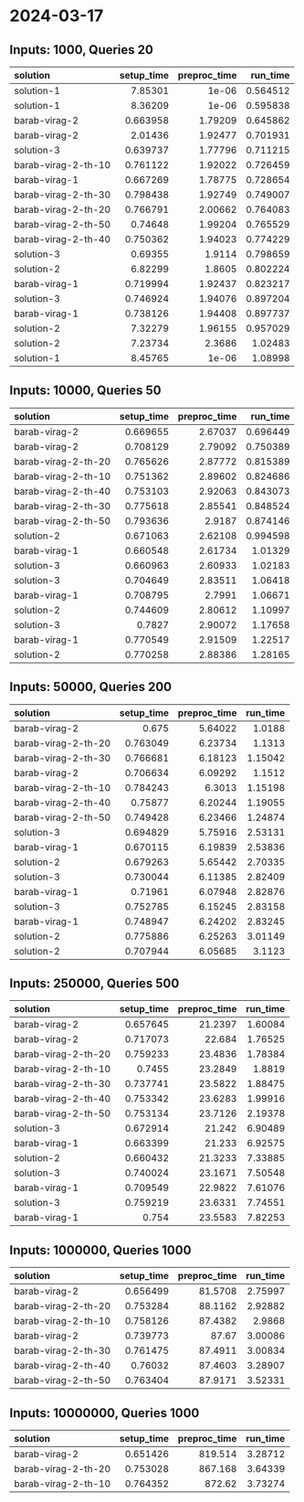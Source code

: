 # 2024-03-17

## Inputs: 1000, Queries 20

| solution            |   setup_time |   preproc_time |   run_time |
|:--------------------|-------------:|---------------:|-----------:|
| solution-1          |     7.85301  |        1e-06   |   0.564512 |
| solution-1          |     8.36209  |        1e-06   |   0.595838 |
| barab-virag-2       |     0.663958 |        1.79209 |   0.645862 |
| barab-virag-2       |     2.01436  |        1.92477 |   0.701931 |
| solution-3          |     0.639737 |        1.77796 |   0.711215 |
| barab-virag-2-th-10 |     0.761122 |        1.92022 |   0.726459 |
| barab-virag-1       |     0.667269 |        1.78775 |   0.728654 |
| barab-virag-2-th-30 |     0.798438 |        1.92749 |   0.749007 |
| barab-virag-2-th-20 |     0.766791 |        2.00662 |   0.764083 |
| barab-virag-2-th-50 |     0.74648  |        1.99204 |   0.765529 |
| barab-virag-2-th-40 |     0.750362 |        1.94023 |   0.774229 |
| solution-3          |     0.69355  |        1.9114  |   0.798659 |
| solution-2          |     6.82299  |        1.8605  |   0.802224 |
| barab-virag-1       |     0.719994 |        1.92437 |   0.823217 |
| solution-3          |     0.746924 |        1.94076 |   0.897204 |
| barab-virag-1       |     0.738126 |        1.94408 |   0.897737 |
| solution-2          |     7.32279  |        1.96155 |   0.957029 |
| solution-2          |     7.23734  |        2.3686  |   1.02483  |
| solution-1          |     8.45765  |        1e-06   |   1.08998  |

## Inputs: 10000, Queries 50

| solution            |   setup_time |   preproc_time |   run_time |
|:--------------------|-------------:|---------------:|-----------:|
| barab-virag-2       |     0.669655 |        2.67037 |   0.696449 |
| barab-virag-2       |     0.708129 |        2.79092 |   0.750389 |
| barab-virag-2-th-20 |     0.765626 |        2.87772 |   0.815389 |
| barab-virag-2-th-10 |     0.751362 |        2.89602 |   0.824686 |
| barab-virag-2-th-40 |     0.753103 |        2.92063 |   0.843073 |
| barab-virag-2-th-30 |     0.775618 |        2.85541 |   0.848524 |
| barab-virag-2-th-50 |     0.793636 |        2.9187  |   0.874146 |
| solution-2          |     0.671063 |        2.62108 |   0.994598 |
| barab-virag-1       |     0.660548 |        2.61734 |   1.01329  |
| solution-3          |     0.660963 |        2.60933 |   1.02183  |
| solution-3          |     0.704649 |        2.83511 |   1.06418  |
| barab-virag-1       |     0.708795 |        2.7991  |   1.06671  |
| solution-2          |     0.744609 |        2.80612 |   1.10997  |
| solution-3          |     0.7827   |        2.90072 |   1.17658  |
| barab-virag-1       |     0.770549 |        2.91509 |   1.22517  |
| solution-2          |     0.770258 |        2.88386 |   1.28165  |

## Inputs: 50000, Queries 200

| solution            |   setup_time |   preproc_time |   run_time |
|:--------------------|-------------:|---------------:|-----------:|
| barab-virag-2       |     0.675    |        5.64022 |    1.0188  |
| barab-virag-2-th-20 |     0.763049 |        6.23734 |    1.1313  |
| barab-virag-2-th-30 |     0.766681 |        6.18123 |    1.15042 |
| barab-virag-2       |     0.706634 |        6.09292 |    1.1512  |
| barab-virag-2-th-10 |     0.784243 |        6.3013  |    1.15198 |
| barab-virag-2-th-40 |     0.75877  |        6.20244 |    1.19055 |
| barab-virag-2-th-50 |     0.749428 |        6.23466 |    1.24874 |
| solution-3          |     0.694829 |        5.75916 |    2.53131 |
| barab-virag-1       |     0.670115 |        6.19839 |    2.53836 |
| solution-2          |     0.679263 |        5.65442 |    2.70335 |
| solution-3          |     0.730044 |        6.11385 |    2.82409 |
| barab-virag-1       |     0.71961  |        6.07948 |    2.82876 |
| solution-3          |     0.752785 |        6.15245 |    2.83158 |
| barab-virag-1       |     0.748947 |        6.24202 |    2.83245 |
| solution-2          |     0.775886 |        6.25263 |    3.01149 |
| solution-2          |     0.707944 |        6.05685 |    3.1123  |

## Inputs: 250000, Queries 500

| solution            |   setup_time |   preproc_time |   run_time |
|:--------------------|-------------:|---------------:|-----------:|
| barab-virag-2       |     0.657645 |        21.2397 |    1.60084 |
| barab-virag-2       |     0.717073 |        22.684  |    1.76525 |
| barab-virag-2-th-20 |     0.759233 |        23.4836 |    1.78384 |
| barab-virag-2-th-10 |     0.7455   |        23.2849 |    1.8819  |
| barab-virag-2-th-30 |     0.737741 |        23.5822 |    1.88475 |
| barab-virag-2-th-40 |     0.753342 |        23.6283 |    1.99916 |
| barab-virag-2-th-50 |     0.753134 |        23.7126 |    2.19378 |
| solution-3          |     0.672914 |        21.242  |    6.90489 |
| barab-virag-1       |     0.663399 |        21.233  |    6.92575 |
| solution-2          |     0.660432 |        21.3233 |    7.33885 |
| solution-3          |     0.740024 |        23.1671 |    7.50548 |
| barab-virag-1       |     0.709549 |        22.9822 |    7.61076 |
| solution-3          |     0.759219 |        23.6331 |    7.74551 |
| barab-virag-1       |     0.754    |        23.5583 |    7.82253 |

## Inputs: 1000000, Queries 1000

| solution            |   setup_time |   preproc_time |   run_time |
|:--------------------|-------------:|---------------:|-----------:|
| barab-virag-2       |     0.656499 |        81.5708 |    2.75997 |
| barab-virag-2-th-20 |     0.753284 |        88.1162 |    2.92882 |
| barab-virag-2-th-10 |     0.758126 |        87.4382 |    2.9868  |
| barab-virag-2       |     0.739773 |        87.67   |    3.00086 |
| barab-virag-2-th-30 |     0.761475 |        87.4911 |    3.00834 |
| barab-virag-2-th-40 |     0.76032  |        87.4603 |    3.28907 |
| barab-virag-2-th-50 |     0.763404 |        87.9171 |    3.52331 |

## Inputs: 10000000, Queries 1000

| solution            |   setup_time |   preproc_time |   run_time |
|:--------------------|-------------:|---------------:|-----------:|
| barab-virag-2       |     0.651426 |        819.514 |    3.28712 |
| barab-virag-2-th-20 |     0.753028 |        867.168 |    3.64339 |
| barab-virag-2-th-10 |     0.764352 |        872.62  |    3.73274 |
